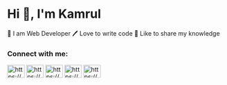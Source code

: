 <h1 align="star">Hi 👋, I'm Kamrul</h1>

👑 I am Web Developer
🖊️ Love to write code
🎤 Like to share my knowledge

<h3 align="left">Connect with me:</h3>
<p align="left">
<a href="https://fb.com/https://www.facebook.com/profile.php?id=100083133756172" target="blank"><img align="center" src="https://raw.githubusercontent.com/rahuldkjain/github-profile-readme-generator/master/src/images/icons/Social/facebook.svg" alt="https://www.facebook.com/profile.php?id=100083133756172" height="30" width="40" /></a>
<a href="https://linkedin.com/in/https://www.linkedin.com/in/kamrul-hassan-8661a5288/" target="blank"><img align="center" src="https://raw.githubusercontent.com/rahuldkjain/github-profile-readme-generator/master/src/images/icons/Social/linked-in-alt.svg" alt="https://www.linkedin.com/in/kamrul-hassan-8661a5288/" height="30" width="40" /></a>
<a href="https://dev.to/https://dev.to/kamrulthedev" target="blank"><img align="center" src="https://raw.githubusercontent.com/rahuldkjain/github-profile-readme-generator/master/src/images/icons/Social/devto.svg" alt="https://dev.to/kamrulthedev" height="30" width="40" /></a>
<a href="https://instagram.com/https://www.instagram.com/kamrulthedev/" target="blank"><img align="center" src="https://raw.githubusercontent.com/rahuldkjain/github-profile-readme-generator/master/src/images/icons/Social/instagram.svg" alt="https://www.instagram.com/kamrulthedev/" height="30" width="40" /></a>
<a href="https://www.youtube.com/c/https://www.youtube.com/channel/uc1ll80pnnb5zh4ey4y6hjha" target="blank"><img align="center" src="https://raw.githubusercontent.com/rahuldkjain/github-profile-readme-generator/master/src/images/icons/Social/youtube.svg" alt="https://www.youtube.com/channel/uc1ll80pnnb5zh4ey4y6hjha" height="30" width="40" /></a>
</p>


